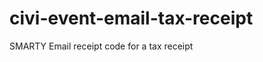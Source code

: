 civi-event-email-tax-receipt
============================

SMARTY Email receipt code for a tax receipt
